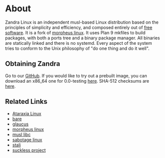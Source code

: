 # About
 
Zandra Linux is an independent musl-based Linux distribution based on
the principles of simplicity and efficiency, and composed entirely out
of  [free software](https://www.gnu.org/philosophy/free-sw.html). It
is a fork of [morpheus linux](http://morpheus.2f30.org). It uses Plan
9 mkfiles to build packages, with both a ports tree and a binary
package manager. All binaries are statically linked and there is no
systemd. Every aspect of the system tries to conform to the Unix
philosophy of "do one thing and do it well".

## Obtaining Zandra

Go to our [GitHub](https://github.com/zandralinux). If you would like
to try out a prebuilt image, you can download an x86_64 one for
0.0-testing [here](https://zandra.xyz/img/0.0-testing/zandra-0.0-testing-x86_64.img.xz).
SHA-512 checksums are [here](https://zandra.xyz/img/0.0-testing/checksums).

## Related Links

* [Ataraxia Linux](https://ataraxialinux.github.io/)
* [bare](https://github.com/uggedal/bare/)
* [glaucus](https://www.glaucuslinux.org/)
* [morpheus linux](http://morpheus.2f30.org/)
* [musl libc](http://musl.libc.org/)
* [sabotage linux](http://sabo.xyz/)
* [stali](http://sta.li/)
* [suckless project](http://suckless.org/)
